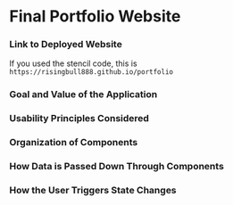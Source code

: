 # Final Portfolio Website

### Link to Deployed Website
If you used the stencil code, this is `https://risingbull888.github.io/portfolio`

### Goal and Value of the Application

### Usability Principles Considered

### Organization of Components

### How Data is Passed Down Through Components

### How the User Triggers State Changes

